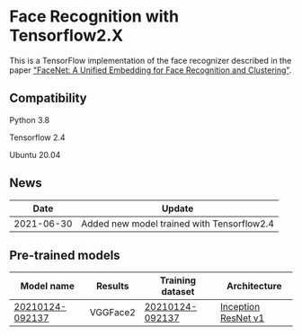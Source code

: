 # Face Recognition with Tensorflow2.X

This is a TensorFlow implementation of the face recognizer described in the paper
["FaceNet: A Unified Embedding for Face Recognition and Clustering"](http://arxiv.org/abs/1503.03832).

## Compatibility
Python 3.8

Tensorflow 2.4

Ubuntu 20.04

## News
| Date     | Update |
|----------|--------|
| 2021-06-30 | Added new model trained with Tensorflow2.4 |

## Pre-trained models
| Model name      | Results | Training dataset | Architecture |
|-----------------|---------| -----------------|-------------|
| [20210124-092137](https://drive.google.com/file/d/1r-B7XeNpPq7PMF7rvi5lTQBhE0-pdtmx/view?usp=sharing) | VGGFace2  | [20210124-092137](https://github.com/RuslanKosarev/FaceNet/blob/master/models/20210124-092137/logs/20210124-092137.log)    | [Inception ResNet v1](https://github.com/RuslanKosarev/FaceNet/blob/master/facenet/models/inception_resnet_v1.py) |
